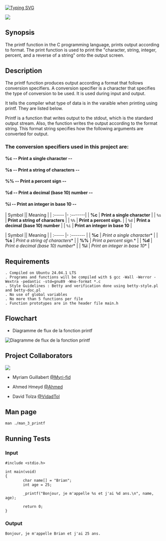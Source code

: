 

[![Typing SVG](https://readme-typing-svg.herokuapp.com?font=Fira+Code&weight=700&size=27&pause=1000&center=true&width=700&height=62&lines=Project+Printf)](https://git.io/typing-svg)

![](https://www.commentcoder.com/static/bd7bd17f9fccb49b563e643f73bc87b3/b17f8/c-printf.jpg)



## Synopsis

The printf function in the C programming language, prints output according to format. The print function is used to print the "character, string, integer, percent, and a reverse of a string" onto the output screen.

## Description
The printf function produces output according a format that follows conversion specifiers. A conversion specifier is a character that specifies the type of conversion to be used. It is used during input and output.

It tells the compiler what type of data is in the varaible when printing using printf. They are listed below.

Printf is a function that writes output to the stdout, which is the standard output stream. Also, the function writes the output according to the format string. This format string specifies how the following arguments are converted for output.

### The conversion specifiers used in this project are:

#### %c -- Print a single character --
#### %s -- Print a string of characters --
#### %% -- Print a percent sign --
#### %d -- Print a decimal (base 10) number -- 
#### %i -- Print an integer in base 10 --



| Symbol || Meaning |
| :----- |- :-------|
| **%c**    |  **Print a single character** |
| `%s`      |  **Print a string of characters** |
| `%%`      |  **Print a percent sign.** |
| `%d`      |  **Print a decimal (base 10) number** |
| `%i`      |  **Print an integer in base 10** |


| Symbol || Meaning |
| :----- |- :------- |
| **%c**   |  *Print a single character** |
| **%s**   |  *Print a string of characters** |
| **%%**   |  *Print a percent sign.** |
| **%d**   |  *Print a decimal (base 10) number** |
| **%i**   |  *Print an integer in base 10** |


## Requirements

    . Compiled on Ubuntu 24.04.1 LTS
    . Programs and functions will be compiled with $ gcc -Wall -Werror -Wextra -pedantic -std=gnu89 -Wno-format *.c
    . Style Guidelines : Betty and verification done using betty-style.pl and betty-doc.pl
    . No use of global variables
    . No more than 5 functions per file
    . Function prototypes are in the header file main.h

## Flowchart
- Diagramme de flux de la fonction printf

![Diagramme de flux de la fonction printf](https://i.imgur.com/lX1fkb7.png)


## Project Collaborators

![](https://flat-badgen.vercel.app/badge/icon/github?icon=github&label)

- Myriam Guillabert [@Myri-fid](https://github.com/Myri-fid)

- Ahmed Hmeyd [@Ahmed](https://github.com/hmeyd)

- David Tolza [@VidadTol](https://www.github.com/VidadTol)

## Man page
```
man ./man_3_printf
```
## Running Tests

### Input
```
#include <stdio.h> 

int main(void) 
{ 
        char name[] = "Brian";
        int age = 25; 

        _printf("Bonjour, je m'appelle %s et j'ai %d ans.\n", name, age);

        return 0; 
}
```
### Output
```
Bonjour, je m'appelle Brian et j'ai 25 ans.
```


